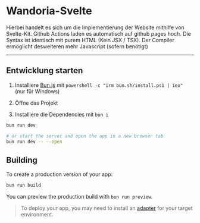 # Wandoria-Svelte
Hierbei handelt es sich um die Implementierung der Website mithilfe von Svelte-Kit. Github Actions laden es automatisch auf github pages hoch. 
Die Syntax ist identisch mit purem HTML (Kein JSX / TSX). Der Compiler ermöglicht desweiteren mehr Javascript (sofern benötigt)

---

## Entwicklung starten

1. Installiere [Bun.js](https://bun.sh/) mit `powershell -c "irm bun.sh/install.ps1 | iex"` (nur für Windows)

2. Öffne das Projekt 

3. Installiere die Dependencies mit `bun i`

```bash
bun run dev

# or start the server and open the app in a new browser tab
bun run dev -- --open
```

## Building

To create a production version of your app:

```bash
bun run build
```

You can preview the production build with `bun run preview`.

> To deploy your app, you may need to install an [adapter](https://svelte.dev/docs/kit/adapters) for your target environment.
